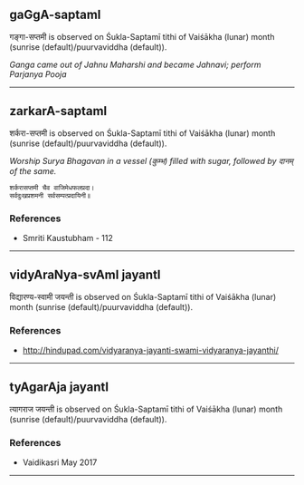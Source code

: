 ## gaGgA-saptamI
गङ्गा-सप्तमी is observed on Śukla-Saptamī tithi of Vaiśākha (lunar) month (sunrise (default)/puurvaviddha (default)).

_Ganga came out of Jahnu Maharshi and became Jahnavi; perform Parjanya Pooja_

---
## zarkarA-saptamI
शर्करा-सप्तमी is observed on Śukla-Saptamī tithi of Vaiśākha (lunar) month (sunrise (default)/puurvaviddha (default)).

_Worship Surya Bhagavan in a vessel (कुम्भ) filled with sugar, followed by दानम् of the same._

```
शर्करासप्तमी चैव वाजिमेधफलप्रदा।
सर्वदुःखप्रशमनी सर्वसम्पत्प्रदायिनी॥
```
### References
* Smriti Kaustubham - 112


---
## vidyAraNya-svAmI jayantI
विद्यारण्य-स्वामी जयन्ती is observed on Śukla-Saptamī tithi of Vaiśākha (lunar) month (sunrise (default)/puurvaviddha (default)).


### References
* http://hindupad.com/vidyaranya-jayanti-swami-vidyaranya-jayanthi/


---
## tyAgarAja jayantI
त्यागराज जयन्ती is observed on Śukla-Saptamī tithi of Vaiśākha (lunar) month (sunrise (default)/puurvaviddha (default)).


### References
* Vaidikasri May 2017


---
